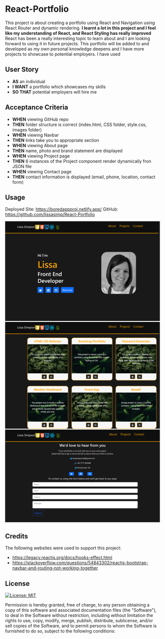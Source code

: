 # React-Portfolio

This project is about creating a portfolio using React and Navigation using React Router and dynamic rendering.  **I learnt a lot in this project and I feel like my understanding of React, and React Styling has really improved** React has been a really interesting topic to learn about and I am looking forward to using it in future projects. This portfolio will be added to and developed as my own personal knowledge deepens and I have more projects to showcase to potential employers. I have used 


## User Story

- **AS** an individual
- **I WANT** a portfolio which showcases my skills
- **SO THAT** potential employers will hire me

## Acceptance Criteria

- **WHEN** viewing GitHub repo
- **THEN** folder structure is correct (index.html, CSS folder, style.css, images folder)
- **WHEN** viewing Navbar
- **THEN** links take you to appropriate section
- **WHEN** viewing About page
- **THEN** name, photo and brand statement are displayed
- **WHEN** viewing Project page
- **THEN** 6 instances of the Project component render dynamically fron JSON file
- **WHEN** viewing Contact page
- **THEN** contact information is displayed (email, phone, location, contact form)

## Usage

Deployed Site: https://boredappproj.netlify.app/
GitHub: https://github.com/lissasimp/React-Portfolio

![Home Page](./src/Images/Home.png)
![6 projects](./src/Images/Projects.png)
![Contact Page](./src/Images/contacts.png)


## Credits
The following websites were used to support this project:
- https://legacy.reactjs.org/docs/hooks-effect.html
- https://stackoverflow.com/questions/54843302/reactjs-bootstrap-navbar-and-routing-not-working-together



## License
[![License: MIT](https://img.shields.io/badge/License-MIT-yellow.svg)](https://opensource.org/licenses/MIT)

Permission is hereby granted, free of charge, to any person obtaining a copy of this software and associated documentation files (the "Software"), to deal in the Software without restriction, including without limitation the rights to use, copy, modify, merge, publish, distribute, sublicense, and/or sell copies of the Software, and to permit persons to whom the Software is furnished to do so, subject to the following conditions:

